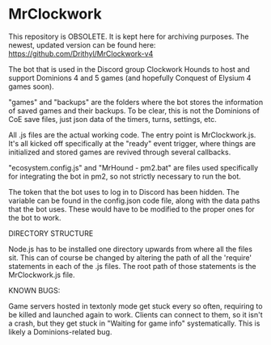 # MrClockwork

This repository is OBSOLETE. It is kept here for archiving purposes. The newest, updated version can be found here: https://github.com/Drithyl/MrClockwork-v4

The bot that is used in the Discord group Clockwork Hounds to host and support Dominions 4 and 5 games (and hopefully Conquest of Elysium 4 games soon).

"games" and "backups" are the folders where the bot stores the information of saved games and their backups. To be clear, this is not the Dominions of CoE save files, just json data of the timers, turns, settings, etc.

All .js files are the actual working code. The entry point is MrClockwork.js. It's all kicked off specifically at the "ready" event trigger, where things are initialized and stored games are revived through several callbacks.

"ecosystem.config.js" and "MrHound - pm2.bat" are files used specifically for integrating the bot in pm2, so not strictly necessary to run the bot.

The token that the bot uses to log in to Discord has been hidden. The variable can be found in the config.json code file, along with the data paths that the bot uses. These would have to be modified to the proper ones for the bot to work.

DIRECTORY STRUCTURE

Node.js has to be installed one directory upwards from where all the files sit. This can of course be changed by altering the path of all the 'require' statements in each of the .js files. The root path of those statements is the MrClockwork.js file.

KNOWN BUGS:

Game servers hosted in textonly mode get stuck every so often, requiring to be killed and launched again to work. Clients can connect to them, so it isn't a crash, but they get stuck in "Waiting for game info" systematically. This is likely a Dominions-related bug.
